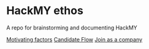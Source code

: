 # HackMY ethos
A repo for brainstorming and documenting HackMY

[Motivating factors](motivating-factors.md)
[Candidate Flow](candidate-flow.md)
[Join as a company](participating-companies.md)
